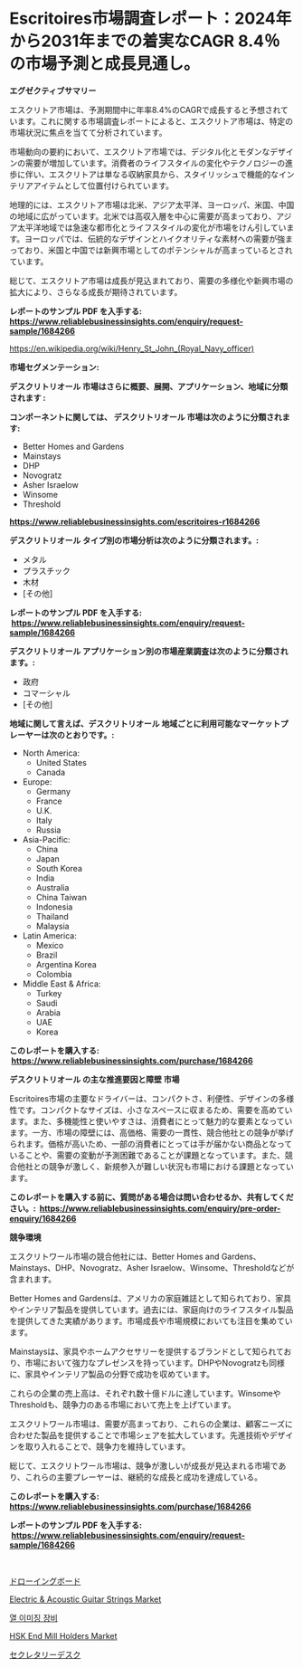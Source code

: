 <p><h1>Escritoires市場調査レポート：2024年から2031年までの着実なCAGR 8.4％の市場予測と成長見通し。</h1></p><p><strong>エグゼクティブサマリー</strong></p>
<p><p>エスクリトア市場は、予測期間中に年率8.4%のCAGRで成長すると予想されています。これに関する市場調査レポートによると、エスクリトア市場は、特定の市場状況に焦点を当てて分析されています。</p><p>市場動向の要約において、エスクリトア市場では、デジタル化とモダンなデザインの需要が増加しています。消費者のライフスタイルの変化やテクノロジーの進歩に伴い、エスクリトアは単なる収納家具から、スタイリッシュで機能的なインテリアアイテムとして位置付けられています。</p><p>地理的には、エスクリトア市場は北米、アジア太平洋、ヨーロッパ、米国、中国の地域に広がっています。北米では高収入層を中心に需要が高まっており、アジア太平洋地域では急速な都市化とライフスタイルの変化が市場をけん引しています。ヨーロッパでは、伝統的なデザインとハイクオリティな素材への需要が強まっており、米国と中国では新興市場としてのポテンシャルが高まっているとされています。</p><p>総じて、エスクリトア市場は成長が見込まれており、需要の多様化や新興市場の拡大により、さらなる成長が期待されています。</p></p>
<p><strong>レポートのサンプル PDF を入手する: <a href="https://www.reliablebusinessinsights.com/enquiry/request-sample/1684266">https://www.reliablebusinessinsights.com/enquiry/request-sample/1684266</a></strong></p>
<p><a href="https://en.wikipedia.org/wiki/Henry_St_John_(Royal_Navy_officer)">https://en.wikipedia.org/wiki/Henry_St_John_(Royal_Navy_officer)</a></p>
<p><strong>市場セグメンテーション:</strong></p>
<p><strong> デスクリトリオール 市場はさらに概要、展開、アプリケーション、地域に分類されます :</strong></p>
<p><strong>コンポーネントに関しては、 デスクリトリオール 市場は次のように分類されます: &nbsp;</strong></p>
<p><ul><li>Better Homes and Gardens</li><li>Mainstays</li><li>DHP</li><li>Novogratz</li><li>Asher Israelow</li><li>Winsome</li><li>Threshold</li></ul></p>
<p><strong><a href="https://www.reliablebusinessinsights.com/escritoires-r1684266">https://www.reliablebusinessinsights.com/escritoires-r1684266</a></strong></p>
<p><strong> デスクリトリオール タイプ別の市場分析は次のように分類されます。:</strong></p>
<p><ul><li>メタル</li><li>プラスチック</li><li>木材</li><li>[その他]</li></ul></p>
<p><strong>レポートのサンプル PDF を入手する: &nbsp;<a href="https://www.reliablebusinessinsights.com/enquiry/request-sample/1684266">https://www.reliablebusinessinsights.com/enquiry/request-sample/1684266</a></strong></p>
<p><strong> デスクリトリオール アプリケーション別の市場産業調査は次のように分類されます。:</strong></p>
<p><ul><li>政府</li><li>コマーシャル</li><li>[その他]</li></ul></p>
<p><strong>地域に関して言えば、デスクリトリオール 地域ごとに利用可能なマーケットプレーヤーは次のとおりです。:</strong></p>
<p><ul>
    <li>
        North America:
        <ul>
            <li>United States</li>
            <li>Canada</li>
        </ul>
    </li>
    <li>
        Europe:
        <ul>
            <li>Germany</li>
            <li>France</li>
            <li>U.K.</li>
            <li>Italy</li>
            <li>Russia</li>
        </ul>
    </li>
    <li>
        Asia-Pacific:
        <ul>
            <li>China</li>
            <li>Japan</li>
            <li>South Korea</li>
            <li>India</li>
            <li>Australia</li>
            <li>China Taiwan</li>
            <li>Indonesia</li>
            <li>Thailand</li>
            <li>Malaysia</li>
        </ul>
    </li>
    <li>
        Latin America:
        <ul>
            <li>Mexico</li>
            <li>Brazil</li>
            <li>Argentina Korea</li>
            <li>Colombia</li>
        </ul>
    </li>
    <li>
        Middle East & Africa:
        <ul>
            <li>Turkey</li>
            <li>Saudi</li>
            <li>Arabia</li>
            <li>UAE</li>
            <li>Korea</li>
        </ul>
    </li>
    </ul></p>
<p><strong>このレポートを購入する: &nbsp;<a href="https://www.reliablebusinessinsights.com/purchase/1684266">https://www.reliablebusinessinsights.com/purchase/1684266</a></strong></p>
<p><strong>デスクリトリオール の主な推進要因と障壁 市場</strong></p>
<p><p>Escritoires市場の主要なドライバーは、コンパクトさ、利便性、デザインの多様性です。コンパクトなサイズは、小さなスペースに収まるため、需要を高めています。また、多機能性と使いやすさは、消費者にとって魅力的な要素となっています。一方、市場の障壁には、高価格、需要の一貫性、競合他社との競争が挙げられます。価格が高いため、一部の消費者にとっては手が届かない商品となっていることや、需要の変動が予測困難であることが課題となっています。また、競合他社との競争が激しく、新規参入が難しい状況も市場における課題となっています。</p></p>
<p><strong>このレポートを購入する前に、質問がある場合は問い合わせるか、共有してください。:&nbsp; <a href="https://www.reliablebusinessinsights.com/enquiry/pre-order-enquiry/1684266">https://www.reliablebusinessinsights.com/enquiry/pre-order-enquiry/1684266</a></strong></p>
<p><strong>競争環境</strong></p>
<p><p>エスクリトワール市場の競合他社には、Better Homes and Gardens、Mainstays、DHP、Novogratz、Asher Israelow、Winsome、Thresholdなどが含まれます。</p><p>Better Homes and Gardensは、アメリカの家庭雑誌として知られており、家具やインテリア製品を提供しています。過去には、家庭向けのライフスタイル製品を提供してきた実績があります。市場成長や市場規模においても注目を集めています。</p><p>Mainstaysは、家具やホームアクセサリーを提供するブランドとして知られており、市場において強力なプレゼンスを持っています。DHPやNovogratzも同様に、家具やインテリア製品の分野で成功を収めています。</p><p>これらの企業の売上高は、それぞれ数十億ドルに達しています。WinsomeやThresholdも、競争力のある市場において売上を上げています。</p><p>エスクリトワール市場は、需要が高まっており、これらの企業は、顧客ニーズに合わせた製品を提供することで市場シェアを拡大しています。先進技術やデザインを取り入れることで、競争力を維持しています。</p><p>総じて、エスクリトワール市場は、競争が激しいが成長が見込まれる市場であり、これらの主要プレーヤーは、継続的な成長と成功を達成している。</p></p>
<p><strong>このレポートを購入する: &nbsp; <a href="https://www.reliablebusinessinsights.com/purchase/1684266">https://www.reliablebusinessinsights.com/purchase/1684266</a></strong></p>
<p><strong>レポートのサンプル PDF を入手する: &nbsp;<a href="https://www.reliablebusinessinsights.com/enquiry/request-sample/1684266">https://www.reliablebusinessinsights.com/enquiry/request-sample/1684266</a></strong><strong></strong></p>
<p>&nbsp;</p>
<p><p><a href="https://github.com/RandallRunte2023/Market-Research-Report-List-2/blob/main/6832042185876.md">ドローイングボード</a></p><p><a href="https://github.com/lubmix/Market-Research-Report-List-3/blob/main/electric-acoustic-guitar-strings-market.md">Electric & Acoustic Guitar Strings Market</a></p><p><a href="https://github.com/shampaakter36/Market-Research-Report-List-1/blob/main/45102401221.md">열 이미징 장비</a></p><p><a href="https://github.com/Hazelklievgspy6vdcsmu106w/Market-Research-Report-List-3/blob/main/hsk-end-mill-holders-market.md">HSK End Mill Holders Market</a></p><p><a href="https://github.com/DanykaKilback/Market-Research-Report-List-2/blob/main/1961086185877.md">セクレタリーデスク</a></p></p>